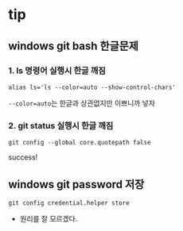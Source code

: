 # tip

## windows git bash 한글문제

### 1. ls 명령어 실행시 한글 깨짐

`alias ls='ls --color=auto --show-control-chars'`

`--color=auto`는 한글과 상관없지만 이쁘니까 넣자

### 2. git status 실행시 한글 깨짐

`git config --global core.quotepath false`

success!

## windows git password 저장

`git config credential.helper store`

- 원리를 잘 모르겠다.
